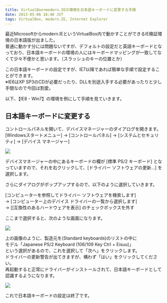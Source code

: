 ```yaml
---
title: VirtualBox+modern.IEの環境を日本語キーボードに変更する手順
date: 2013-05-06 16:40 JST
tags: VirtualBox, modern.IE, Internet Explorer
---
```


最近Microsoftからmodern.IEというVirtualBox内で動かすことができるIE検証環境の日本語版が出ました。  
普通に動かす分には問題ないですが、デフォルトの設定だと英語キーボードとなっており、日本語キーボードの環境の人にはキーボードマッピングが一致してなくて少々不便かと思います。（スラッシュのキーの位置とか）

この日本語キーボードの設定ですが、IE7以降であれば簡単な手順で設定することができます。  
※IE6はXP SP3のCDが必要だったり、DLLを別途入手する必要があったりと少し手間なので今回は割愛。

以下、【IE8 - Win7】の環境を例にして手順を見ていきます。

## 日本語キーボードに変更する

コントロールパネルを開いて、デバイスマネージャーのダイアログを開きます。  
[Windowsスタートメニュー] → [コントロールパネル] → [システムとセキュリティ] → [デバイス マネージャー]

![](2013-05-06/20130506_2590477.png)

デバイスマネージャーの中にあるキーボードの欄が [標準 PS/2 キーボード] となっていますので、それを右クリックして、[ドライバー ソフトウェアの更新...] を選択します。

さらにダイアログがポップアップするので、以下のように選択していきます。

[コンピューターを参照してドライバー ソフトウェアを検索します]  
→ [コンピューター上のデバイス ドライバーの一覧から選択します]  
→ [[互換性のあるハードウェアを表示] のチェックボックスを外す

ここまで選択すると、次のような画面になります。

![](2013-05-06/20130506_2590498.png)

上の画像のように、製造元を(Standard keyboards)のリストの中に  
モデル「Japanese PS/2 Keyboard (106/109 Key Ctrl + Eisuu)」  
という選択があるので、これを選択して「次へ」をクリックします。  
ドライバーの更新警告が出てきますが、構わず「はい」をクリックしてください。  
再起動すると正常にドライバーがインストールされて、日本語キーボードとして認識するようになります。

![](2013-05-06/20130506_2590512.png)

これで日本語キーボードの設定は終了です。
